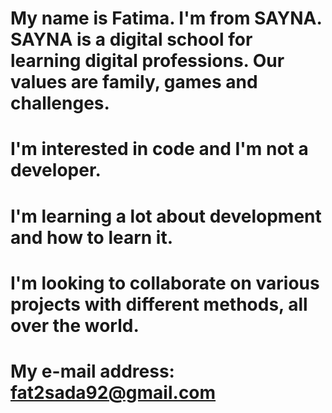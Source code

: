 # My name is Fatima. I'm from SAYNA. SAYNA is a digital school for learning digital professions. Our values are family, games and challenges.

# I'm interested in code and I'm not a developer.

# I'm learning a lot about development and how to learn it.

# I'm looking to collaborate on various projects with different methods, all over the world.

# My e-mail address: fat2sada92@gmail.com
